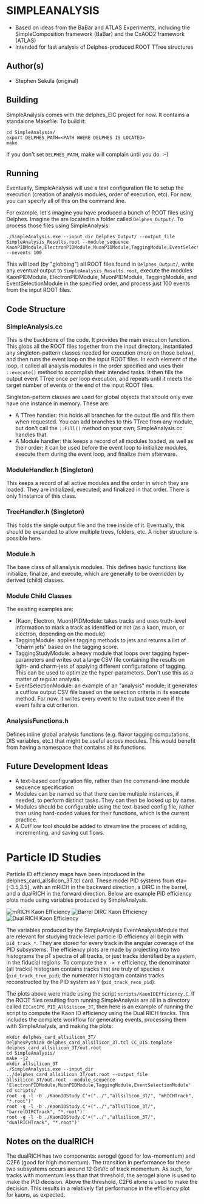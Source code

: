 # SIMPLEANALYSIS

* Based on ideas from the BaBar and ATLAS Experiments, including the SimpleComposition framework (BaBar) and the CxAOD2 framework (ATLAS)
* Intended for fast analysis of Delphes-produced ROOT TTree structures

## Author(s)

* Stephen Sekula (original)

## Building

SimpleAnalysis comes with the delphes_EIC project for now. It contains a standalone Makefile. To build it:

```
cd SimpleAnalysis/
export DELPHES_PATH=<PATH WHERE DELPHES IS LOCATED>
make
```

If you don't set ```DELPHES_PATH```, make will complain until you do. :-)

## Running

Eventually, SimpleAnalysis will use a text configuration file to setup the execution (creation of analysis modules, order of execution, etc). For now, you can specify all of this on the command line.

For example, let's imagine you have produced a bunch of ROOT files using Delphes. Imagine the are located in a folder called ```Delphes_Output/```. To process those files using SimpleAnalysis:

```
./SimpleAnalysis.exe --input_dir Delphes_Output/ --output_file SimpleAnalysis_Results.root --module_sequence KaonPIDModule,ElectronPIDModule,MuonPIDModule,TaggingModule,EventSelectionModule --nevents 100
```

This will load (by "globbing") all ROOT files found in ```Delphes_Output/```, write any eventual output to ```SimpleAnalysis_Results.root```, execute the modules KaonPIDModule, ElectronPIDModule, MuonPIDModule, TaggingModule, and EventSelectionModule in the specified order, and process just 100 events from the input ROOT files.

## Code Structure

### SimpleAnalysis.cc

This is the backbone of the code. It provides the main execution function. This globs all the ROOT files together from the input directory, instantiated any singleton-pattern classes needed for execution (more on those below), and then runs the event loop on the input ROOT files. In each element of the loop, it called all analysis modules in the order specified and uses their ```::execute()``` method to accomplish their intended tasks. It then fills the output event TTree once per loop execution, and repeats until it meets the target number of events or the end of the input ROOT files.

Singleton-pattern classes are used for global objects that should only ever have one instance in memory. These are:

* A TTree handler: this holds all branches for the output file and fills them when requested. You can add branches to this TTree from any module, but don't call the ```::Fill()``` method on your own; SimpleAnalysis.cc handles that.
* A Module handler: this keeps a record of all modules loaded, as well as their order; it can be used before the event loop to initialize modules, execute them during the event loop, and finalize them afterware.

### ModuleHandler.h (Singleton)

This keeps a record of all active modules and the order in which they are loaded. They are initialized, executed, and finalized in that order. There is only 1 instance of this class.

### TreeHandler.h (Singleton)

This holds the single output file and the tree inside of it. Eventually, this should be expanded to allow multiple trees, folders, etc. A richer structure is possible here.

### Module.h

The base class of all analysis modules. This defines basic functions like initialize, finalize, and execute, which are generally to be overridden by derived (child) classes.

### Module Child Classes

The existing examples are:

* {Kaon, Electron, Muon}PIDModule: takes tracks and uses truth-level information to mark a track as identified or not (as a kaon, muon, or electron, depending on the module)
* TaggingModule: applies tagging methods to jets and returns a list of "charm jets" based on the tagging score.
* TaggingStudyModule: a heavy module that loops over tagging hyper-parameters and writes out a large CSV file containing the results on light- and charm-jets of applying different configurations of tagging. This can be used to optimize the hyper-parameters. Don't use this as a matter of regular analysis.
* EventSelectionModule: an example of an "analysis" module; it generates a cutflow output CSV file based on the selection criteria in its execute method. For now, it writes every event to the output tree even if the event fails a cut criterion. 

### AnalysisFunctions.h

Defines inline global analysis functions (e.g. flavor tagging computations, DIS variables, etc.) that might be useful across modules. This would benefit from having a namespace that contains all its functions.


## Future Development Ideas

* A text-based configuration file, rather than the command-line module sequence specification
* Modules can be named so that there can be multiple instances, if needed, to perform distinct tasks. They can then be looked up by name.
* Modules should be configurable using the text-based config file, rather than using hard-coded values for their functions, which is the current practice.
* A CutFlow tool should be added to streamline the process of adding, incrementing, and saving cut flows.

# Particle ID Studies

Particle ID efficiency maps have been introduced in the delphes_card_allsilicon_3T.tcl card. These model PID systems from eta=[-3.5,3.5], with an mRICH in the backward direction, a DIRC in the barrel, and a dualRICH in the forward direction. Below are example PID efficiency plots made using variables produced by SimpleAnalysis.

![mRICH Kaon Efficiency](plots/mRICHTrack_KaonIDStudy.png)
![Barrel DIRC Kaon Efficiency](plots/barrelDIRCTrack_KaonIDStudy.png)
![Dual RICH Kaon Efficiency](plots/dualRICHTrack_KaonIDStudy.png)

The variables produced by the SimpleAnalysis EventAnalysisModule that are relevant for studying track-level particle ID efficiency all begin with ```pid_track_*```. They are stored for every track in the angular coverage of the PID subsystems. The efficiency plots are made by projecting into two histograms the pT spectra of all tracks, or just tracks identified by a system, in the fiducial regions. To compute the ```X -> Y``` efficiency, the denominator (all tracks) histogram contains tracks that are truly of species ```X``` (```pid_track_true_pid```); the numerator histogram contains tracks reconstructed by the PID system as ```Y``` (```pid_track_reco_pid```).

The plots above were made using the script ```scripts/KaonIDEfficiency.C```. If the ROOT files resulting from running SimpleAnalysis are all in a directory called ```EICatIP6_PID_AllSilicon_3T```, then here is an example of running the script to compute the Kaon ID efficiency using the Dual RICH tracks. This includes the complete workflow for generating events, processing them with SimpleAnalysis, and making the plots:

```
mkdir delphes_card_allsilicon_3T/
DelphesPythia8 delphes_card_allsilicon_3T.tcl CC_DIS.template delphes_card_allsilicon_3T/out.root
cd SimpleAnalysis/
make -j2
mkdir allsilicon_3T
./SimpleAnalysis.exe --input_dir ../delphes_card_allsilicon_3T/out.root --output_file allsilicon_3T/out.root --module_sequence 'ElectronPIDModule,MuonPIDModule,TaggingModule,EventSelectionModule'
cd scripts/
root -q -l -b ./KaonIDStudy.C'+("../","allsilicon_3T/", "mRICHTrack", "*.root")'
root -q -l -b ./KaonIDStudy.C'+("../","allsilicon_3T/", "barrelDIRCTrack", "*.root")'
root -q -l -b ./KaonIDStudy.C'+("../","allsilicon_3T/", "dualRICHTrack", "*.root")'
```

## Notes on the dualRICH

The dualRICH has two components: aerogel (good for low-momentum) and C2F6 (good for high momentum). The transition in performance for these two subsystems occurs around 12 GeV/c of track momentum. As such, for tracks with momentum less than that threshold, the aerogel alone is used to make the PID decision. Above the threshold, C2F6 alone is used to make the decision. This results in a relatively flat performance in the efficiency plot for kaons, as expected.





